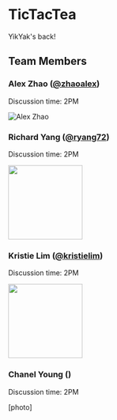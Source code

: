 # TicTacTea

YikYak's back!

## Team Members

### Alex Zhao ([@zhaoalex](https://github.com/zhaoalex))

Discussion time: 2PM

![Alex Zhao](https://avatars2.githubusercontent.com/u/10901793?s=200&v=4)

### Richard Yang ([@ryang72](https://github.com/ryang72))

Discussion time: 2PM

<img height="150px" src="https://media.licdn.com/dms/image/C4E03AQGElu_0OyAiDw/profile-displayphoto-shrink_200_200/0?e=1576108800&v=beta&t=_LE6tVRbn12FC5DMZVo_lnngmDa9JzTymLKnS4dYK3Q"/>

### Kristie Lim ([@kristielim](https://github.com/kristielim))

Discussion time: 2PM

<img height="150px" src="https://media.licdn.com/dms/image/C5603AQEuXp8KDc7_0w/profile-displayphoto-shrink_200_200/0?e=1576108800&v=beta&t=uvz0S8ocohkAhJFzMCvVg0fKS-G5x3RgXU9wvvsChXQ"/>

### Chanel Young ()

Discussion time: 2PM

[photo]
